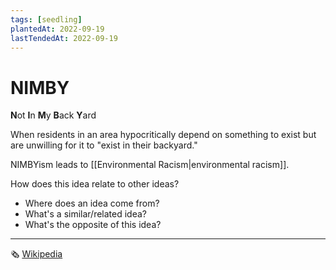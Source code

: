 ```yaml
---
tags: [seedling]
plantedAt: 2022-09-19
lastTendedAt: 2022-09-19
---
```


# NIMBY

**N**ot **I**n **M**y **B**ack **Y**ard

When residents in an area hypocritically depend on something to exist but are unwilling for it to "exist in their backyard."

NIMBYism leads to [[Environmental Racism|environmental racism]].

How does this idea relate to other ideas?
- Where does an idea come from?
- What's a similar/related idea?
- What's the opposite of this idea?

---

🗞️ [Wikipedia](https://en.wikipedia.org/wiki/NIMBY)
